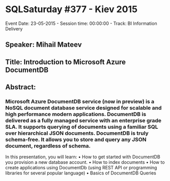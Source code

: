# SQLSaturday #377 - Kiev 2015
Event Date: 23-05-2015 - Session time: 00:00:00 - Track: BI Information Delivery
## Speaker: Mihail Mateev
## Title: Introduction to Microsoft Azure DocumentDB
## Abstract:
### Microsoft Azure DocumentDB service (now in preview) is a NoSQL document database service designed for scalable and high performance modern applications. DocumentDB is delivered as a fully managed service with an enterprise grade SLA. It supports querying of documents using a familiar SQL over hierarchical JSON documents. DocumentDB is truly schema-free. It allows you to store and query any JSON document, regardless of schema.
In this presentation, you will learn:
•	How to get started with DocumentDB you provision a new database account. 
•	How to index documents 
•	How to create applications using DocumentDb (using REST API or programming libraries for several popular language) 
•	Basics of DocumentDB Queries


